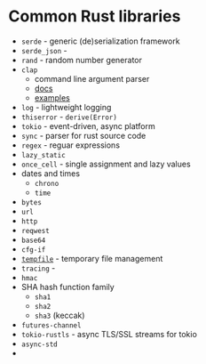 # Common Rust libraries

- `serde` - generic (de)serialization framework
- `serde_json` - 
- `rand` - random number generator
- `clap`
  - command line argument parser
  - [docs](https://docs.rs/tempfile/latest/tempfile/)
  - [examples]()
- `log` - lightweight logging
- `thiserror` - `derive(Error)`
- `tokio` - event-driven, async platform
- `sync` - parser for rust source code
- `regex` - reguar expressions
- `lazy_static`
- `once_cell` - single assignment and lazy values
- dates and times
  - `chrono`
  - `time`
- `bytes`
- `url`
- `http`
- `reqwest`
- `base64`
- `cfg-if`
- [`tempfile`](https://docs.rs/tempfile/latest/tempfile/) - temporary file management
- `tracing` -
- `hmac`
- SHA hash function family
  - `sha1`
  - `sha2`
  - `sha3` (keccak)
- `futures-channel`
- `tokio-rustls` - async TLS/SSL streams for tokio
- `async-std`
- 
